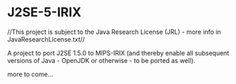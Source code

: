 # J2SE-5-IRIX
//This project is subject to the Java Research License (JRL) - more info in JavaResearchLicense.txt//

A project to port J2SE 1.5.0 to MIPS-IRIX (and thereby enable all subsequent versions of Java - OpenJDK or otherwise - to be ported as well).

more to come...
